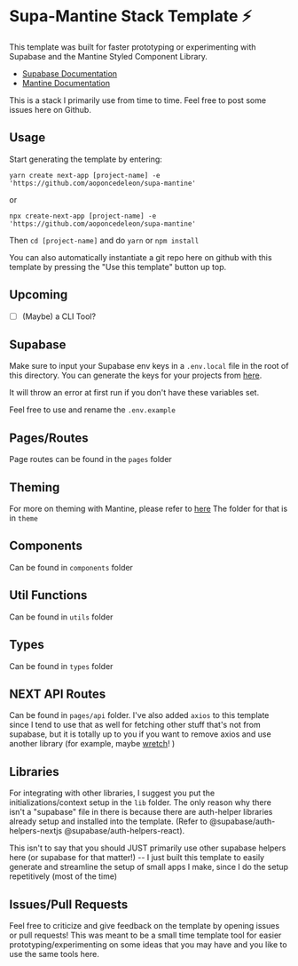 # Supa-Mantine Stack Template ⚡️

This template was built for faster prototyping or experimenting with Supabase and the Mantine Styled Component Library.

- [Supabase Documentation](https://supabase.com/docs/reference/javascript/installing)
- [Mantine Documentation](https://mantine.dev/guides/next/)

This is a stack I primarily use from time to time. Feel free to post some issues here on Github.

## Usage

Start generating the template by entering:

`yarn create next-app [project-name] -e 'https://github.com/aoponcedeleon/supa-mantine'`

or

`npx create-next-app [project-name] -e 'https://github.com/aoponcedeleon/supa-mantine'`

Then `cd [project-name]` and do `yarn` or `npm install`

You can also automatically instantiate a git repo here on github with this template by pressing the "Use this template" button up top.

## Upcoming

- [ ] (Maybe) a CLI Tool?

## Supabase

Make sure to input your Supabase env keys in a `.env.local` file in the root of this directory. You can generate the keys for your projects from [here](https://app.supabase.com/projects).

It will throw an error at first run if you don't have these variables set.

Feel free to use and rename the `.env.example`

## Pages/Routes

Page routes can be found in the `pages` folder

## Theming

For more on theming with Mantine, please refer to [here](https://mantine.dev/theming/theme-object/)
The folder for that is in `theme`

## Components

Can be found in `components` folder

## Util Functions

Can be found in `utils` folder

## Types

Can be found in `types` folder

## NEXT API Routes

Can be found in `pages/api` folder. I've also added `axios` to this template since I tend to use that as well for fetching other stuff that's not from supabase, but it is totally up to you if you want to remove axios and use another library (for example, maybe [wretch](https://www.npmjs.com/package/wretch)! )

## Libraries

For integrating with other libraries, I suggest you put the initializations/context setup in the `lib` folder. The only reason why there isn't a "supabase" file in there is because there are auth-helper libraries already setup and installed into the template. (Refer to @supabase/auth-helpers-nextjs @supabase/auth-helpers-react).

This isn't to say that you should JUST primarily use other supabase helpers here (or supabase for that matter!) -- I just built this template to easily generate and streamline the setup of small apps I make, since I do the setup repetitively (most of the time)

## Issues/Pull Requests

Feel free to criticize and give feedback on the template by opening issues or pull requests! This was meant to be a small time template tool for easier prototyping/experimenting on some ideas that you may have and you like to use the same tools here.

